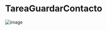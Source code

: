 # TareaGuardarContacto
![image](https://github.com/JosselynVera/TareaGuardarContacto/assets/151960853/f720a9b2-ab17-4492-aac8-c07c22a537b8)

